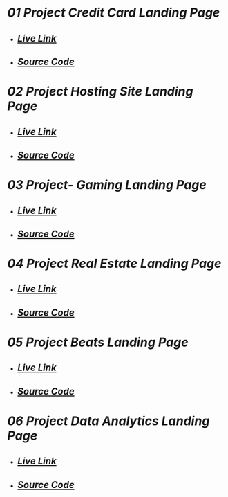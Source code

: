 # _01 Project Credit Card Landing Page_
- ## _[Live Link](https://amazing-pasca-3e716f.netlify.app/)_
- ## _[Source Code]()_
# _02 Project Hosting Site Landing Page_
- ## _[Live Link]()_
- ## _[Source Code]()_
# _03 Project- Gaming Landing Page_
- ## _[Live Link]()_
- ## _[Source Code]()_
# _04 Project Real Estate Landing Page_
- ## _[Live Link]()_
- ## _[Source Code]()_
# _05 Project Beats Landing Page_
- ## _[Live Link]()_
- ## _[Source Code]()_
# _06 Project Data Analytics Landing Page_
- ## _[Live Link]()_
- ## _[Source Code]()_